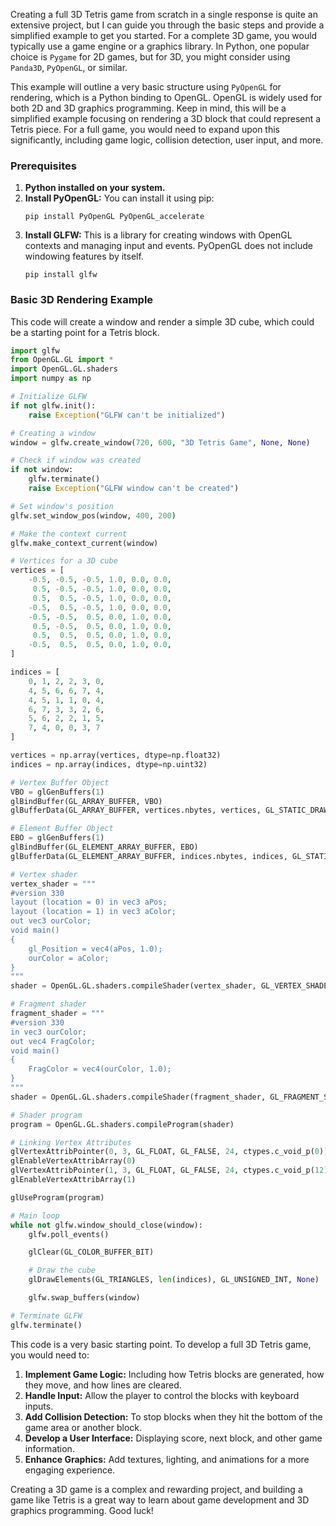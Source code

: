Creating a full 3D Tetris game from scratch in a single response is quite an extensive project, but I can guide you through the basic steps and provide a simplified example to get you started. For a complete 3D game, you would typically use a game engine or a graphics library. In Python, one popular choice is `Pygame` for 2D games, but for 3D, you might consider using `Panda3D`, `PyOpenGL`, or similar.

This example will outline a very basic structure using `PyOpenGL` for rendering, which is a Python binding to OpenGL. OpenGL is widely used for both 2D and 3D graphics programming. Keep in mind, this will be a simplified example focusing on rendering a 3D block that could represent a Tetris piece. For a full game, you would need to expand upon this significantly, including game logic, collision detection, user input, and more.

### Prerequisites

1. **Python installed on your system.**
2. **Install PyOpenGL:** You can install it using pip:
   ```
   pip install PyOpenGL PyOpenGL_accelerate
   ```
3. **Install GLFW:** This is a library for creating windows with OpenGL contexts and managing input and events. PyOpenGL does not include windowing features by itself.
   ```
   pip install glfw
   ```

### Basic 3D Rendering Example

This code will create a window and render a simple 3D cube, which could be a starting point for a Tetris block.

```python
import glfw
from OpenGL.GL import *
import OpenGL.GL.shaders
import numpy as np

# Initialize GLFW
if not glfw.init():
    raise Exception("GLFW can't be initialized")

# Creating a window
window = glfw.create_window(720, 600, "3D Tetris Game", None, None)

# Check if window was created
if not window:
    glfw.terminate()
    raise Exception("GLFW window can't be created")

# Set window's position
glfw.set_window_pos(window, 400, 200)

# Make the context current
glfw.make_context_current(window)

# Vertices for a 3D cube
vertices = [
    -0.5, -0.5, -0.5, 1.0, 0.0, 0.0,
     0.5, -0.5, -0.5, 1.0, 0.0, 0.0,
     0.5,  0.5, -0.5, 1.0, 0.0, 0.0,
    -0.5,  0.5, -0.5, 1.0, 0.0, 0.0,
    -0.5, -0.5,  0.5, 0.0, 1.0, 0.0,
     0.5, -0.5,  0.5, 0.0, 1.0, 0.0,
     0.5,  0.5,  0.5, 0.0, 1.0, 0.0,
    -0.5,  0.5,  0.5, 0.0, 1.0, 0.0,
]

indices = [
    0, 1, 2, 2, 3, 0,
    4, 5, 6, 6, 7, 4,
    4, 5, 1, 1, 0, 4,
    6, 7, 3, 3, 2, 6,
    5, 6, 2, 2, 1, 5,
    7, 4, 0, 0, 3, 7
]

vertices = np.array(vertices, dtype=np.float32)
indices = np.array(indices, dtype=np.uint32)

# Vertex Buffer Object
VBO = glGenBuffers(1)
glBindBuffer(GL_ARRAY_BUFFER, VBO)
glBufferData(GL_ARRAY_BUFFER, vertices.nbytes, vertices, GL_STATIC_DRAW)

# Element Buffer Object
EBO = glGenBuffers(1)
glBindBuffer(GL_ELEMENT_ARRAY_BUFFER, EBO)
glBufferData(GL_ELEMENT_ARRAY_BUFFER, indices.nbytes, indices, GL_STATIC_DRAW)

# Vertex shader
vertex_shader = """
#version 330
layout (location = 0) in vec3 aPos;
layout (location = 1) in vec3 aColor;
out vec3 ourColor;
void main()
{
    gl_Position = vec4(aPos, 1.0);
    ourColor = aColor;
}
"""
shader = OpenGL.GL.shaders.compileShader(vertex_shader, GL_VERTEX_SHADER)

# Fragment shader
fragment_shader = """
#version 330
in vec3 ourColor;
out vec4 FragColor;
void main()
{
    FragColor = vec4(ourColor, 1.0);
}
"""
shader = OpenGL.GL.shaders.compileShader(fragment_shader, GL_FRAGMENT_SHADER)

# Shader program
program = OpenGL.GL.shaders.compileProgram(shader)

# Linking Vertex Attributes
glVertexAttribPointer(0, 3, GL_FLOAT, GL_FALSE, 24, ctypes.c_void_p(0))
glEnableVertexAttribArray(0)
glVertexAttribPointer(1, 3, GL_FLOAT, GL_FALSE, 24, ctypes.c_void_p(12))
glEnableVertexAttribArray(1)

glUseProgram(program)

# Main loop
while not glfw.window_should_close(window):
    glfw.poll_events()

    glClear(GL_COLOR_BUFFER_BIT)

    # Draw the cube
    glDrawElements(GL_TRIANGLES, len(indices), GL_UNSIGNED_INT, None)

    glfw.swap_buffers(window)

# Terminate GLFW
glfw.terminate()
```

This code is a very basic starting point. To develop a full 3D Tetris game, you would need to:

1. **Implement Game Logic:** Including how Tetris blocks are generated, how they move, and how lines are cleared.
2. **Handle Input:** Allow the player to control the blocks with keyboard inputs.
3. **Add Collision Detection:** To stop blocks when they hit the bottom of the game area or another block.
4. **Develop a User Interface:** Displaying score, next block, and other game information.
5. **Enhance Graphics:** Add textures, lighting, and animations for a more engaging experience.

Creating a 3D game is a complex and rewarding project, and building a game like Tetris is a great way to learn about game development and 3D graphics programming. Good luck!
